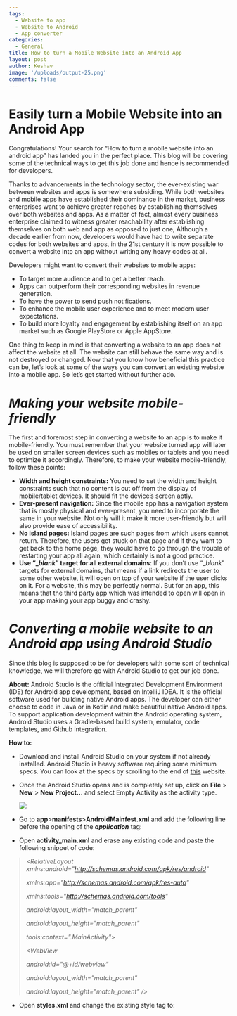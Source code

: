 ```yaml
---
tags:
  - Website to app
  - Website to Android
  - App converter
categories:
  - General
title: How to turn a Mobile Website into an Android App
layout: post
author: Keshav
image: '/uploads/output-25.png'
comments: false
---
```


# **Easily turn a Mobile Website into an Android App**

Congratulations! Your search for “How to turn a mobile website into an android app” has landed you in the perfect place. This blog will be covering some of the technical ways to get this job done and hence is recommended for developers.

Thanks to advancements in the technology sector, the ever-existing war between websites and apps is somewhere subsiding. While both websites and mobile apps have established their dominance in the market, business enterprises want to achieve greater reaches by establishing themselves over both websites and apps. As a matter of fact, almost every business enterprise claimed to witness greater reachability after establishing themselves on both web and app as opposed to just one, Although a decade earlier from now, developers would have had to write separate codes for both websites and apps, in the 21st century it is now possible to convert a website into an app without writing any heavy codes at all.

Developers might want to convert their websites to mobile apps:

- To target more audience and to get a better reach.
- Apps can outperform their corresponding websites in revenue generation.
- To have the power to send push notifications.
- To enhance the mobile user experience and to meet modern user expectations.
- To build more loyalty and engagement by establishing itself on an app market such as Google PlayStore or Apple AppStore.

One thing to keep in mind is that converting a website to an app does not affect the website at all. The website can still behave the same way and is not destroyed or changed. Now that you know how beneficial this practice can be, let’s look at some of the ways you can convert an existing website into a mobile app. So let’s get started without further ado.

# **_Making your website mobile-friendly_**

The first and foremost step in converting a website to an app is to make it mobile-friendly. You must remember that your website turned app will later be used on smaller screen devices such as mobiles or tablets and you need to optimize it accordingly. Therefore, to make your website mobile-friendly, follow these points:

- **Width and height constraints:** You need to set the width and height constraints such that no content is cut off from the display of mobile/tablet devices. It should fit the device’s screen aptly.
- **Ever-present navigation:** Since the mobile app has a navigation system that is mostly physical and ever-present, you need to incorporate the same in your website. Not only will it make it more user-friendly but will also provide ease of accessibility.
- **No island pages:** Island pages are such pages from which users cannot return. Therefore, the users get stuck on that page and if they want to get back to the home page, they would have to go through the trouble of restarting your app all again, which certainly is not a good practice.
- **Use “\__blank_” target for all external domains**: If you don’t use “\__blank_” targets for external domains, that means if a link redirects the user to some other website, it will open on top of your website if the user clicks on it. For a website, this may be perfectly normal. But for an app, this means that the third party app which was intended to open will open in your app making your app buggy and crashy.

# **_Converting a mobile website to an Android app using Android Studio_**

Since this blog is supposed to be for developers with some sort of technical knowledge, we will therefore go with Android Studio to get our job done.

**About:** Android Studio is the official Integrated Development Environment (IDE) for Android app development, based on IntelliJ IDEA. It is the official software used for building native Android apps. The developer can either choose to code in Java or in Kotlin and make beautiful native Android apps. To support application development within the Android operating system, Android Studio uses a Gradle-based build system, emulator, code templates, and Github integration.

**How to:**

- Download and install Android Studio on your system if not already installed. Android Studio is heavy software requiring some minimum specs. You can look at the specs by scrolling to the end of [this](https://developer.android.com/studio) website.
- Once the Android Studio opens and is completely set up, click on **File** > **New** > **New Project…** and select Empty Activity as the activity type.

  ![](/uploads/image1.png)

- Go to **app**>**manifests**>**AndroidMainfest.xml** and add the following line before the opening of the **_application_** tag:

  > _<uses-permission android:name="android.permission.INTERNET"></uses-permission>_

- Open **activity_main.xml** and erase any existing code and paste the following snippet of code:

> _<?xml version="1.0" encoding="utf-8"?>_
>
> _<RelativeLayout xmlns:android="http://schemas.android.com/apk/res/android"_
>
> _xmlns:app="http://schemas.android.com/apk/res-auto"_
>
> _xmlns:tools="http://schemas.android.com/tools"_
>
> _android:layout_width="match_parent"_
>
> _android:layout_height="match_parent"_
>
> _tools:context=".MainActivity">_
>
> _<WebView_
>
> _android:id="@+id/webview"_
>
> _android:layout_width="match_parent"_
>
> _android:layout_height="match_parent" />_
>
> _</RelativeLayout>_

- Open **styles.xml** and change the existing style tag to:

> _<style name="AppTheme" parent="Theme.AppCompat.Light.NoActionBar">_

Basically, here we changed **DarkActionBar** to **NoActionBar**.

- Go to **MainActivity.java** and replace the existing code with:

> _package yourPackageName;_
>
> _import androidx.appcompat.app.AppCompatActivity;_
>
> _import android.graphics.Bitmap;_
>
> _import android.os.Bundle;_
>
> _import android.webkit.WebSettings;_
>
> _import android.webkit.WebView;_
>
> _import android.webkit.WebViewClient;_
>
> _public class MainActivity extends AppCompatActivity {_
>
> _private WebView mywebView;_
>
> _@Override_
>
> _protected void onCreate(Bundle savedInstanceState) {_
>
> _super.onCreate(savedInstanceState);_
>
> _setContentView(R.layout.activity_main);_
>
> _mywebView=(WebView) findViewById(R.id.webview);_
>
> _mywebView.setWebViewClient(new WebViewClient());_
>
> _mywebView.loadUrl("YourWebsiteURL");_
>
> _WebSettings webSettings=mywebView.getSettings();_
>
> _webSettings.setJavaScriptEnabled(true);_
>
> _}_
>
> _public class mywebClient extends WebViewClient{_
>
> _@Override_
>
> _public void onPageStarted(WebView view, String url, Bitmap favicon){_
>
> _super.onPageStarted(view,url,favicon);_
>
> _}_
>
> _@Override_
>
> _public boolean shouldOverrideUrlLoading(WebView view,String url){_
>
> _view.loadUrl(url);_
>
> _return true;_
>
> _}_
>
> _}_
>
> _@Override_
>
> _public void onBackPressed(){_
>
> _if(mywebView.canGoBack()) {_
>
> _mywebView.goBack();_
>
> _}_
>
> _else{_
>
> _super.onBackPressed();_
>
> _}_
>
> _}_
>
> _}_

- Be sure to replace **_yourPackageName_** in the above code with yours. Also, replace **YourWebsiteURL** with the website that you want to convert in _mywebView.loadUrl("YourWebsiteURL");_.
- Your app is now all set up. You just need to change the icon of your app.
- To change the icon of your app, go to **res** > **drawable**(_right-click_)> **New** > **Image Asset**.

  ![](/uploads/image2-2.png)

- Make the **Asset Type** as **Image** and change the **Path** to the path of your icon.
- Adjust the icon and click **Next**.
- Your app is now all ready. You just need to generate the APK.
- To generate the APK file of your Android Studio project, go to **Build** and select **Generate Signed Bundle / APK…**.

  ![](/uploads/image5-1.png)

- In the window that appears, enter all the details and choose a password.

  ![](/uploads/image4.png)

- Click **Next** and select release as the **Build Variants** and check both the checkboxes in **Signature Versions**.

  ![](/uploads/image3-1.png)

- At last, click on **Finish** and your app will be ready in few minutes.
- You have now successfully converted your website to an Android app.

After having converted, or more aptly, generated a brand new Android app from your existing mobile website, you can publish it across various app markets. The best choice would be of course to go with the Google PlayStore as it is the official app market for Android devices and comes pre-installed. However, publishing an app to the Google PlayStore requires a Google Developer account which is paid.

Therefore, if you would like to try with the free ones then Amazon’s App Store makes another great choice. Hope you achieve your required results and try this way out.
